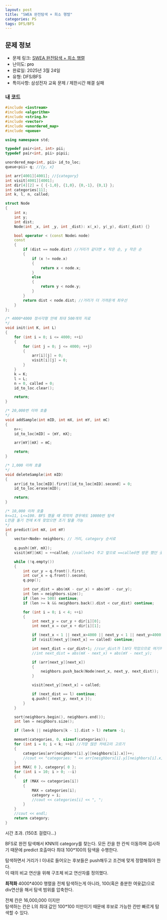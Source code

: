 ```yaml
---
layout: post
title: "SWEA 완전탐색 + 희소 행렬"
categories: PS
tags: DFS/BFS
---
```


## 문제 정보
- 문제 링크: [SWEA 완전탐색 + 희소 행렬](비공개)
- 난이도: <span style="color:#000000">pro</span>
- 완료일: 2025년 3월 24일
- 유형: DFS/BFS
- 특이사항: 삼성전자 교육 문제 / 제한시간 해결 실패

### 내 코드

```C++
#include <iostream>
#include <algorithm>
#include <string.h>
#include <vector>
#include <unordered_map>
#include <queue>

using namespace std;

typedef pair<int, int> pii;
typedef pair<int, pii> pipii;

unordered_map<int, pii> id_to_loc;
queue<pii> q; //{y, x}

int arr[4001][4001]; //{category}
int visit[4001][4001];
int dir[4][2] = { {-1,0}, {1,0}, {0,-1}, {0,1} };
int categories[11];
int k, l, n, called;

struct Node
{
	int x;
	int y;
	int dist;
	Node(int _x, int _y, int _dist): x(_x), y(_y), dist(_dist) {}

	bool operator < (const Node& node)
	const
	{
		if (dist == node.dist) //거리가 같다면 x 작은 순, y 작은 순
		{
			if (x != node.x)
			{
				return x < node.x;
			}
			else
			{
				return y < node.y;
			}
		}
		return dist < node.dist; //거리가 더 가까운게 최우선
	}
};

/* 4000*4000 정사각형 안에 최대 500개의 자료
*/
void init(int K, int L)
{
	for (int i = 0; i <= 4000; ++i)
	{
		for (int j = 0; j <= 4000; ++j)
		{
			arr[i][j] = 0;
			visit[i][j] = 0;
		}
	}
	k = K;
	l = L;
	n = 0, called = 0;
	id_to_loc.clear();

	return;
}

/* 20,000번 이하 호출
*/
void addSample(int mID, int mX, int mY, int mC)
{
	n++;
	id_to_loc[mID] = {mY, mX};

	arr[mY][mX] = mC;

	return;
}

/* 1,000 이하 호출
*/
void deleteSample(int mID)
{
	arr[id_to_loc[mID].first][id_to_loc[mID].second] = 0;
	id_to_loc.erase(mID);

	return;
}

/* 10,000 이하 호출
k<=11, L<=100. BFS 했을 때 최악의 경우에도 10000번 탐색
L만큼 돌기 전에 K개 찾았으면 조기 탈출 가능 
*/
int predict(int mX, int mY)
{
	vector<Node> neighbors; // 거리, category 순서로
	
	q.push({mY, mX});
	visit[mY][mX] = ++called; //called+1 주고 앞으로 ==called면 방문 했던 곳

	while (!q.empty())
	{
		int cur_y = q.front().first;
		int cur_x = q.front().second;
		q.pop();

		int cur_dist = abs(mX - cur_x) + abs(mY - cur_y);
		int len = neighbors.size();
		if (len >= 500) continue;
		if (len >= k && neighbors.back().dist < cur_dist) continue;

		for (int i = 0; i < 4; ++i)
		{
			int next_y = cur_y + dir[i][0];
			int next_x = cur_x + dir[i][1];

			if (next_x < 1 || next_x>4000 || next_y < 1 || next_y>4000) continue;
			if (visit[next_y][next_x] == called) continue;

			int next_dist = cur_dist+1; //cur_dist가 l보다 작았으므로 여기까진 l 범위 안에 들어온다
			//int next_dist = abs(mX - next_x) + abs(mY - next_y);

			if (arr[next_y][next_x])
			{
				neighbors.push_back(Node(next_x, next_y, next_dist));
			}

			visit[next_y][next_x] = called;

			if (next_dist == l) continue;
			q.push({ next_y, next_x });
		}
	}

	sort(neighbors.begin(), neighbors.end());
	int len = neighbors.size();

	if (len<k || neighbors[k - 1].dist > l) return -1;

	memset(categories, 0, sizeof(categories));
	for (int i = 0; i < k; ++i) //가장 많은 카테고리 고르기
	{
		categories[arr[neighbors[i].y][neighbors[i].x]]++;
		//cout << "categories: " << arr[neighbors[i].y][neighbors[i].x] << " ";
	}
	int MAX{ 0 }, category{ 0 };
	for (int i = 10; i > 0; --i)
	{
		if (MAX <= categories[i])
		{
			MAX = categories[i];
			category = i;
			//cout << categories[i] << ", ";
		}
	}
	//cout << endl;
	return category;
}

```

시간 초과. (150초 걸렸다…)

BFS로 완전 탐색해서 KNN의 category를 찾는다. 모든 칸을 한 칸씩 이동하며 검사하기 때문에 predict 호출마다 최대 100*100의 탐색을 수행한다.

탐색하면서 거리가 l 이내로 들어오는 후보들은 push해두고 조건에 맞게 정렬해줘야 한다.   
이 때의 비교 연산을 위해 구조체 비교 연산자를 정의했다.  

**최적화** 4000*4000 행렬을 전체 탐색하는게 아니라, 100(혹은 충분한 여윳값)으로 div연산을 해서 탐색 범위를 압축한다.

전체 칸은 16,000,000 이지만   
탐색하는 칸은 L의 최대 값인 100*100 미만이기 때문에 후보로 가능한 칸만 빠르게 탐색할 수 있다.  

